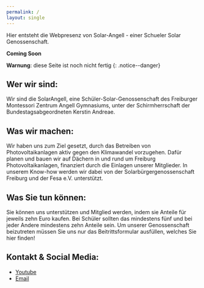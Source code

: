 ```yaml
---
permalink: /
layout: single
---
```


Hier entsteht die Webpresenz von Solar-Angell - einer Schueler Solar Genossenschaft.

**Coming Soon**

**Warnung**: diese Seite ist noch nicht fertig
{: .notice--danger}

## Wer wir sind:
Wir sind die SolarAngell, eine Schüler-Solar-Genossenschaft des Freiburger Montessori Zentrum Angell Gymnasiums, unter der Schirmherrschaft der Bundestagsabgeordneten Kerstin Andreae. 

## Was wir machen:
Wir haben uns zum Ziel gesetzt, durch das Betreiben von Photovoltaikanlagen aktiv gegen den Klimawandel vorzugehen. Dafür planen und bauen wir auf Dächern in und rund um Freiburg Photovoltaikanlagen, finanziert durch die Einlagen unserer Mitglieder. In unserem Know-how werden wir dabei von der Solarbürgergenossenschaft Freiburg und der Fesa e.V. unterstützt.

## Was Sie tun können:
Sie können uns unterstützen und Mitglied werden, indem sie Anteile für jeweils zehn Euro kaufen. Bei Schüler sollten das  mindestens fünf und bei jeder Andere mindestens zehn Anteile sein. Um unserer Genossenschaft beizutreten müssen Sie uns nur das Beitrittsformular ausfüllen, welches Sie hier finden!

## Kontakt & Social Media:

- [Youtube](https://www.youtube.com/channel/UC86R1fJWjFgTz2FNXjCdEwQ)
- [Email](mailto://solar-angell@gmx.de)
